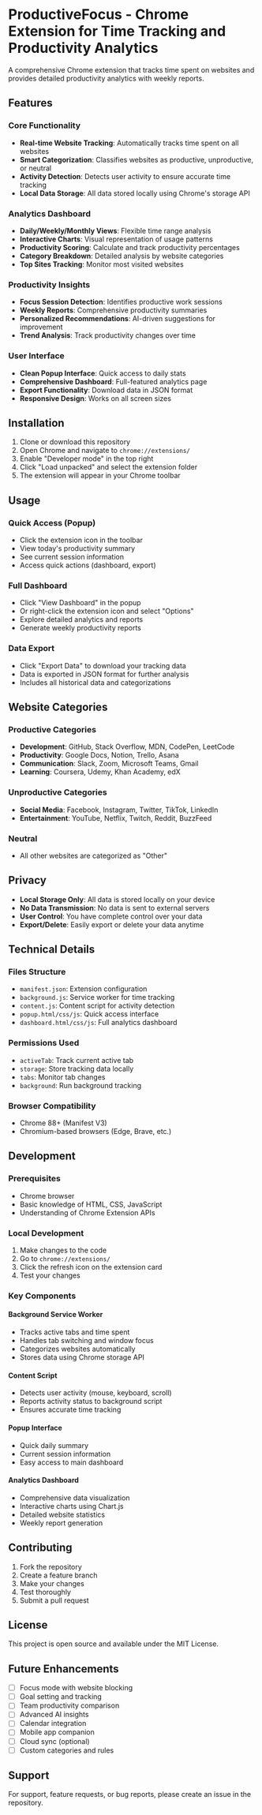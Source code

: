 # ProductiveFocus - Chrome Extension for Time Tracking and Productivity Analytics

A comprehensive Chrome extension that tracks time spent on websites and provides detailed productivity analytics with weekly reports.

## Features

### Core Functionality
- **Real-time Website Tracking**: Automatically tracks time spent on all websites
- **Smart Categorization**: Classifies websites as productive, unproductive, or neutral
- **Activity Detection**: Detects user activity to ensure accurate time tracking
- **Local Data Storage**: All data stored locally using Chrome's storage API

### Analytics Dashboard
- **Daily/Weekly/Monthly Views**: Flexible time range analysis
- **Interactive Charts**: Visual representation of usage patterns
- **Productivity Scoring**: Calculate and track productivity percentages
- **Category Breakdown**: Detailed analysis by website categories
- **Top Sites Tracking**: Monitor most visited websites

### Productivity Insights
- **Focus Session Detection**: Identifies productive work sessions
- **Weekly Reports**: Comprehensive productivity summaries
- **Personalized Recommendations**: AI-driven suggestions for improvement
- **Trend Analysis**: Track productivity changes over time

### User Interface
- **Clean Popup Interface**: Quick access to daily stats
- **Comprehensive Dashboard**: Full-featured analytics page
- **Export Functionality**: Download data in JSON format
- **Responsive Design**: Works on all screen sizes

## Installation

1. Clone or download this repository
2. Open Chrome and navigate to `chrome://extensions/`
3. Enable "Developer mode" in the top right
4. Click "Load unpacked" and select the extension folder
5. The extension will appear in your Chrome toolbar

## Usage

### Quick Access (Popup)
- Click the extension icon in the toolbar
- View today's productivity summary
- See current session information
- Access quick actions (dashboard, export)

### Full Dashboard
- Click "View Dashboard" in the popup
- Or right-click the extension icon and select "Options"
- Explore detailed analytics and reports
- Generate weekly productivity reports

### Data Export
- Click "Export Data" to download your tracking data
- Data is exported in JSON format for further analysis
- Includes all historical data and categorizations

## Website Categories

### Productive Categories
- **Development**: GitHub, Stack Overflow, MDN, CodePen, LeetCode
- **Productivity**: Google Docs, Notion, Trello, Asana
- **Communication**: Slack, Zoom, Microsoft Teams, Gmail
- **Learning**: Coursera, Udemy, Khan Academy, edX

### Unproductive Categories
- **Social Media**: Facebook, Instagram, Twitter, TikTok, LinkedIn
- **Entertainment**: YouTube, Netflix, Twitch, Reddit, BuzzFeed

### Neutral
- All other websites are categorized as "Other"

## Privacy

- **Local Storage Only**: All data is stored locally on your device
- **No Data Transmission**: No data is sent to external servers
- **User Control**: You have complete control over your data
- **Export/Delete**: Easily export or delete your data anytime

## Technical Details

### Files Structure
- `manifest.json`: Extension configuration
- `background.js`: Service worker for time tracking
- `content.js`: Content script for activity detection
- `popup.html/css/js`: Quick access interface
- `dashboard.html/css/js`: Full analytics dashboard

### Permissions Used
- `activeTab`: Track current active tab
- `storage`: Store tracking data locally
- `tabs`: Monitor tab changes
- `background`: Run background tracking

### Browser Compatibility
- Chrome 88+ (Manifest V3)
- Chromium-based browsers (Edge, Brave, etc.)

## Development

### Prerequisites
- Chrome browser
- Basic knowledge of HTML, CSS, JavaScript
- Understanding of Chrome Extension APIs

### Local Development
1. Make changes to the code
2. Go to `chrome://extensions/`
3. Click the refresh icon on the extension card
4. Test your changes

### Key Components

#### Background Service Worker
- Tracks active tabs and time spent
- Handles tab switching and window focus
- Categorizes websites automatically
- Stores data using Chrome storage API

#### Content Script
- Detects user activity (mouse, keyboard, scroll)
- Reports activity status to background script
- Ensures accurate time tracking

#### Popup Interface
- Quick daily summary
- Current session information
- Easy access to main dashboard

#### Analytics Dashboard
- Comprehensive data visualization
- Interactive charts using Chart.js
- Detailed website statistics
- Weekly report generation

## Contributing

1. Fork the repository
2. Create a feature branch
3. Make your changes
4. Test thoroughly
5. Submit a pull request

## License

This project is open source and available under the MIT License.

## Future Enhancements

- [ ] Focus mode with website blocking
- [ ] Goal setting and tracking
- [ ] Team productivity comparison
- [ ] Advanced AI insights
- [ ] Calendar integration
- [ ] Mobile app companion
- [ ] Cloud sync (optional)
- [ ] Custom categories and rules

## Support

For support, feature requests, or bug reports, please create an issue in the repository.